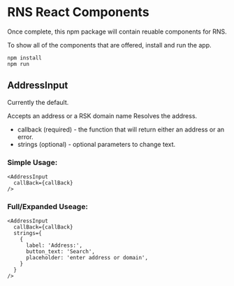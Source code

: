 # RNS React Components

Once complete, this npm package will contain reuable components for RNS.

To show all of the components that are offered, install and run the app.

```
npm install
npm run
```


## AddressInput

Currently the default.

Accepts an address or a RSK domain name Resolves the address.

- callback (required) - the function that will return either an address or an error.
- strings (optional) - optional parameters to change text.

### Simple Usage:

```
<AddressInput
  callBack={callBack}
/>
```

### Full/Expanded Useage: 

```
<AddressInput
  callBack={callBack}
  strings={
    {
      label: 'Address:',
      button_text: 'Search',
      placeholder: 'enter address or domain',
    }
  }
/>
```
